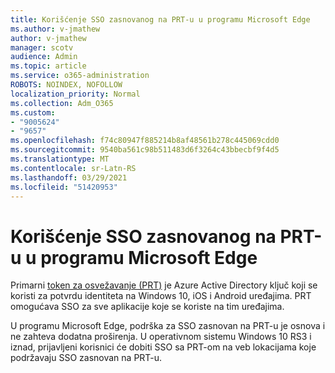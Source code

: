 ```yaml
---
title: Korišćenje SSO zasnovanog na PRT-u u programu Microsoft Edge
ms.author: v-jmathew
author: v-jmathew
manager: scotv
audience: Admin
ms.topic: article
ms.service: o365-administration
ROBOTS: NOINDEX, NOFOLLOW
localization_priority: Normal
ms.collection: Adm_O365
ms.custom:
- "9005624"
- "9657"
ms.openlocfilehash: f74c80947f885214b8af48561b278c445069cdd0
ms.sourcegitcommit: 9540ba561c98b511483d6f3264c43bbecbf9f4d5
ms.translationtype: MT
ms.contentlocale: sr-Latn-RS
ms.lasthandoff: 03/29/2021
ms.locfileid: "51420953"
---
```

# <a name="use-prt-based-sso-in-microsoft-edge"></a>Korišćenje SSO zasnovanog na PRT-u u programu Microsoft Edge

Primarni [token za osvežavanje (PRT)](https://go.microsoft.com/fwlink/?linkid=2133632) je Azure Active Directory ključ koji se koristi za potvrdu identiteta na Windows 10, iOS i Android uređajima. PRT omogućava SSO za sve aplikacije koje se koriste na tim uređajima.

U programu Microsoft Edge, podrška za SSO zasnovan na PRT-u je osnova i ne zahteva dodatna proširenja. U operativnom sistemu Windows 10 RS3 i iznad, prijavljeni korisnici će dobiti SSO sa PRT-om na veb lokacijama koje podržavaju SSO zasnovan na PRT-u.
